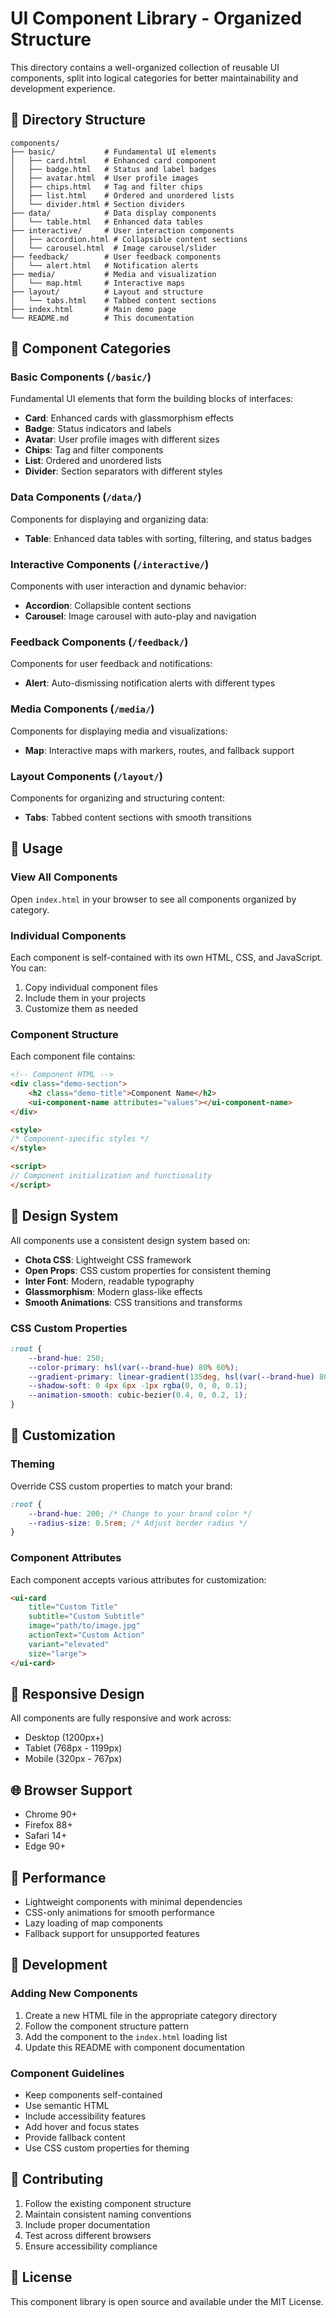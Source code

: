 # UI Component Library - Organized Structure

This directory contains a well-organized collection of reusable UI components, split into logical categories for better maintainability and development experience.

## 📁 Directory Structure

```
components/
├── basic/           # Fundamental UI elements
│   ├── card.html    # Enhanced card component
│   ├── badge.html   # Status and label badges
│   ├── avatar.html  # User profile images
│   ├── chips.html   # Tag and filter chips
│   ├── list.html    # Ordered and unordered lists
│   └── divider.html # Section dividers
├── data/            # Data display components
│   └── table.html   # Enhanced data tables
├── interactive/     # User interaction components
│   ├── accordion.html # Collapsible content sections
│   └── carousel.html  # Image carousel/slider
├── feedback/        # User feedback components
│   └── alert.html   # Notification alerts
├── media/           # Media and visualization
│   └── map.html     # Interactive maps
├── layout/          # Layout and structure
│   └── tabs.html    # Tabbed content sections
├── index.html       # Main demo page
└── README.md        # This documentation
```

## 🎯 Component Categories

### Basic Components (`/basic/`)
Fundamental UI elements that form the building blocks of interfaces:
- **Card**: Enhanced cards with glassmorphism effects
- **Badge**: Status indicators and labels
- **Avatar**: User profile images with different sizes
- **Chips**: Tag and filter components
- **List**: Ordered and unordered lists
- **Divider**: Section separators with different styles

### Data Components (`/data/`)
Components for displaying and organizing data:
- **Table**: Enhanced data tables with sorting, filtering, and status badges

### Interactive Components (`/interactive/`)
Components with user interaction and dynamic behavior:
- **Accordion**: Collapsible content sections
- **Carousel**: Image carousel with auto-play and navigation

### Feedback Components (`/feedback/`)
Components for user feedback and notifications:
- **Alert**: Auto-dismissing notification alerts with different types

### Media Components (`/media/`)
Components for displaying media and visualizations:
- **Map**: Interactive maps with markers, routes, and fallback support

### Layout Components (`/layout/`)
Components for organizing and structuring content:
- **Tabs**: Tabbed content sections with smooth transitions

## 🚀 Usage

### View All Components
Open `index.html` in your browser to see all components organized by category.

### Individual Components
Each component is self-contained with its own HTML, CSS, and JavaScript. You can:
1. Copy individual component files
2. Include them in your projects
3. Customize them as needed

### Component Structure
Each component file contains:
```html
<!-- Component HTML -->
<div class="demo-section">
    <h2 class="demo-title">Component Name</h2>
    <ui-component-name attributes="values"></ui-component-name>
</div>

<style>
/* Component-specific styles */
</style>

<script>
// Component initialization and functionality
</script>
```

## 🎨 Design System

All components use a consistent design system based on:
- **Chota CSS**: Lightweight CSS framework
- **Open Props**: CSS custom properties for consistent theming
- **Inter Font**: Modern, readable typography
- **Glassmorphism**: Modern glass-like effects
- **Smooth Animations**: CSS transitions and transforms

### CSS Custom Properties
```css
:root {
    --brand-hue: 250;
    --color-primary: hsl(var(--brand-hue) 80% 60%);
    --gradient-primary: linear-gradient(135deg, hsl(var(--brand-hue) 80% 60%), hsl(calc(var(--brand-hue) + 30) 80% 60%));
    --shadow-soft: 0 4px 6px -1px rgba(0, 0, 0, 0.1);
    --animation-smooth: cubic-bezier(0.4, 0, 0.2, 1);
}
```

## 🔧 Customization

### Theming
Override CSS custom properties to match your brand:
```css
:root {
    --brand-hue: 200; /* Change to your brand color */
    --radius-size: 0.5rem; /* Adjust border radius */
}
```

### Component Attributes
Each component accepts various attributes for customization:
```html
<ui-card 
    title="Custom Title"
    subtitle="Custom Subtitle"
    image="path/to/image.jpg"
    actionText="Custom Action"
    variant="elevated"
    size="large">
</ui-card>
```

## 📱 Responsive Design

All components are fully responsive and work across:
- Desktop (1200px+)
- Tablet (768px - 1199px)
- Mobile (320px - 767px)

## 🌐 Browser Support

- Chrome 90+
- Firefox 88+
- Safari 14+
- Edge 90+

## 🚀 Performance

- Lightweight components with minimal dependencies
- CSS-only animations for smooth performance
- Lazy loading of map components
- Fallback support for unsupported features

## 📝 Development

### Adding New Components
1. Create a new HTML file in the appropriate category directory
2. Follow the component structure pattern
3. Add the component to the `index.html` loading list
4. Update this README with component documentation

### Component Guidelines
- Keep components self-contained
- Use semantic HTML
- Include accessibility features
- Add hover and focus states
- Provide fallback content
- Use CSS custom properties for theming

## 🤝 Contributing

1. Follow the existing component structure
2. Maintain consistent naming conventions
3. Include proper documentation
4. Test across different browsers
5. Ensure accessibility compliance

## 📄 License

This component library is open source and available under the MIT License. 